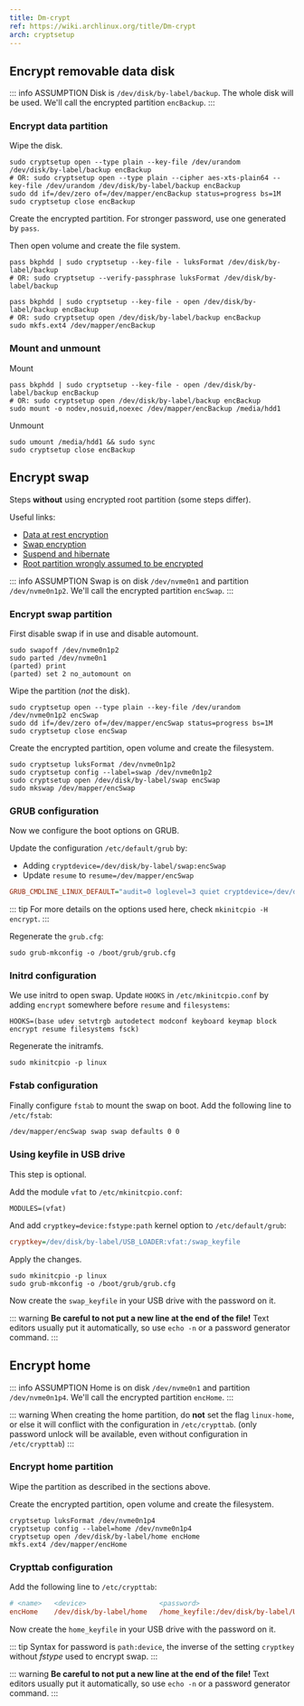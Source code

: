 ```yaml
---
title: Dm-crypt
ref: https://wiki.archlinux.org/title/Dm-crypt
arch: cryptsetup
---
```


## Encrypt removable data disk

::: info ASSUMPTION
Disk is `/dev/disk/by-label/backup`. The whole disk will be used.
We'll call the encrypted partition `encBackup`.
:::

### Encrypt data partition

Wipe the disk.

```shell
sudo cryptsetup open --type plain --key-file /dev/urandom /dev/disk/by-label/backup encBackup
# OR: sudo cryptsetup open --type plain --cipher aes-xts-plain64 --key-file /dev/urandom /dev/disk/by-label/backup encBackup
sudo dd if=/dev/zero of=/dev/mapper/encBackup status=progress bs=1M
sudo cryptsetup close encBackup
```

Create the encrypted partition. For stronger password, use one generated by `pass`.

Then open volume and create the file system.

```shell
pass bkphdd | sudo cryptsetup --key-file - luksFormat /dev/disk/by-label/backup
# OR: sudo cryptsetup --verify-passphrase luksFormat /dev/disk/by-label/backup

pass bkphdd | sudo cryptsetup --key-file - open /dev/disk/by-label/backup encBackup
# OR: sudo cryptsetup open /dev/disk/by-label/backup encBackup
sudo mkfs.ext4 /dev/mapper/encBackup
```

### Mount and unmount

Mount

```shell
pass bkphdd | sudo cryptsetup --key-file - open /dev/disk/by-label/backup encBackup
# OR: sudo cryptsetup open /dev/disk/by-label/backup encBackup
sudo mount -o nodev,nosuid,noexec /dev/mapper/encBackup /media/hdd1
```

Unmount

```shell
sudo umount /media/hdd1 && sudo sync
sudo cryptsetup close encBackup
```

## Encrypt swap

Steps **without** using encrypted root partition (some steps differ).

Useful links:

- [Data at rest encryption](https://wiki.archlinux.org/title/Data-at-rest_encryption)
- [Swap encryption](https://wiki.archlinux.org/title/Dm-crypt/Swap_encryption)
- [Suspend and hibernate](https://wiki.archlinux.org/title/Power_management/Suspend_and_hibernate#Hibernation)
- [Root partition wrongly assumed to be encrypted](https://bbs.archlinux.org/viewtopic.php?id=150850)

::: info ASSUMPTION
Swap is on disk `/dev/nvme0n1` and partition `/dev/nvme0n1p2`.
We'll call the encrypted partition `encSwap`.
:::

### Encrypt swap partition

First disable swap if in use and disable automount.

```shell
sudo swapoff /dev/nvme0n1p2
sudo parted /dev/nvme0n1
(parted) print
(parted) set 2 no_automount on
```

Wipe the partition (*not* the disk).

```shell
sudo cryptsetup open --type plain --key-file /dev/urandom /dev/nvme0n1p2 encSwap
sudo dd if=/dev/zero of=/dev/mapper/encSwap status=progress bs=1M
sudo cryptsetup close encSwap
```

Create the encrypted partition, open volume and create the filesystem.

```shell
sudo cryptsetup luksFormat /dev/nvme0n1p2
sudo cryptsetup config --label=swap /dev/nvme0n1p2
sudo cryptsetup open /dev/disk/by-label/swap encSwap
sudo mkswap /dev/mapper/encSwap
```

### GRUB configuration

Now we configure the boot options on GRUB.

Update the configuration `/etc/default/grub` by:

- Adding `cryptdevice=/dev/disk/by-label/swap:encSwap`
- Update `resume` to `resume=/dev/mapper/encSwap`

```ini
GRUB_CMDLINE_LINUX_DEFAULT="audit=0 loglevel=3 quiet cryptdevice=/dev/disk/by-label/swap:encSwap resume=/dev/mapper/encSwap"
```

::: tip
For more details on the options used here, check `mkinitcpio -H encrypt`.
:::

Regenerate the `grub.cfg`:

```shell
sudo grub-mkconfig -o /boot/grub/grub.cfg
```

### Initrd configuration

We use initrd to open swap.
Update `HOOKS` in `/etc/mkinitcpio.conf` by adding `encrypt` somewhere before `resume` and `filesystems`:

```shell
HOOKS=(base udev setvtrgb autodetect modconf keyboard keymap block encrypt resume filesystems fsck)
```

Regenerate the initramfs.

```shell
sudo mkinitcpio -p linux
```

### Fstab configuration

Finally configure `fstab` to mount the swap on boot.
Add the following line to `/etc/fstab`:

```txt
/dev/mapper/encSwap swap swap defaults 0 0
```

### Using keyfile in USB drive

This step is optional.

Add the module `vfat` to `/etc/mkinitcpio.conf`:

```shell
MODULES=(vfat)
```

And add `cryptkey=device:fstype:path` kernel option to `/etc/default/grub`:

```ini
cryptkey=/dev/disk/by-label/USB_LOADER:vfat:/swap_keyfile
```

Apply the changes.

```shell
sudo mkinitcpio -p linux
sudo grub-mkconfig -o /boot/grub/grub.cfg
```

Now create the `swap_keyfile` in your USB drive with the password on it.

::: warning
**Be careful to not put a new line at the end of the file!**
Text editors usually put it automatically,
so use `echo -n` or a password generator command.
:::

## Encrypt home

::: info ASSUMPTION
Home is on disk `/dev/nvme0n1` and partition `/dev/nvme0n1p4`.
We'll call the encrypted partition `encHome`.
:::

::: warning
When creating the home partition,
do **not** set the flag `linux-home`,
or else it will conflict with the configuration in `/etc/crypttab`.
(only password unlock will be available, even without configuration in `/etc/crypttab`)
:::

### Encrypt home partition

Wipe the partition as described in the sections above.

Create the encrypted partition, open volume and create the filesystem.

```shell
cryptsetup luksFormat /dev/nvme0n1p4
cryptsetup config --label=home /dev/nvme0n1p4
cryptsetup open /dev/disk/by-label/home encHome
mkfs.ext4 /dev/mapper/encHome
```

### Crypttab configuration

Add the following line to `/etc/crypttab`:

```ini
# <name>   <device>                  <password>                                    <options>
encHome    /dev/disk/by-label/home   /home_keyfile:/dev/disk/by-label/USB_LOADER
```

Now create the `home_keyfile` in your USB drive with the password on it.

::: tip
Syntax for password is `path:device`,
the inverse of the setting `cryptkey` without *fstype* used to encrypt swap.
:::

::: warning
**Be careful to not put a new line at the end of the file!**
Text editors usually put it automatically,
so use `echo -n` or a password generator command.
:::
